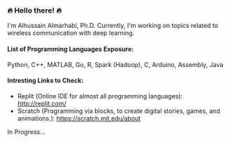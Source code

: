 ### 🔥  Hello there!  🔥

I'm Alhussain Almarhabi, Ph.D. Currently, I'm working on topics related to wireless communication with deep learning.

#### List of Programming Languages Exposure:
Python, C++, MATLAB, Go, R, Spark (Hadoop), C, Arduino, Assembly, Java

#### Intresting Links to Check:
- Replit (Online IDE for almost all programming languages): http://replit.com/
- Scratch (Programming via blocks, to create digital stories, games, and animations.): https://scratch.mit.edu/about 

In Progress...

<!--
**aalmarhabi/aalmarhabi** is a ✨ _special_ ✨ repository because its `README.md` (this file) appears on your GitHub profile.

Here are some ideas to get you started:

- 🔭 I’m currently working on ...
- 🌱 I’m currently learning ...
- 👯 I’m looking to collaborate on ...
- 🤔 I’m looking for help with ...
- 💬 Ask me about ...
- 📫 How to reach me: ...
- 😄 Pronouns: ...
- ⚡ Fun fact: ...
-->
